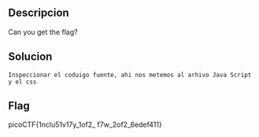 ## Descripcion

Can you get the flag?
## Solucion
```
Inspeccionar el coduigo fuente, ahi nos metemos al arhivo Java Script y el css
```

## Flag
picoCTF{1nclu51v17y_1of2_ f7w_2of2_6edef411}